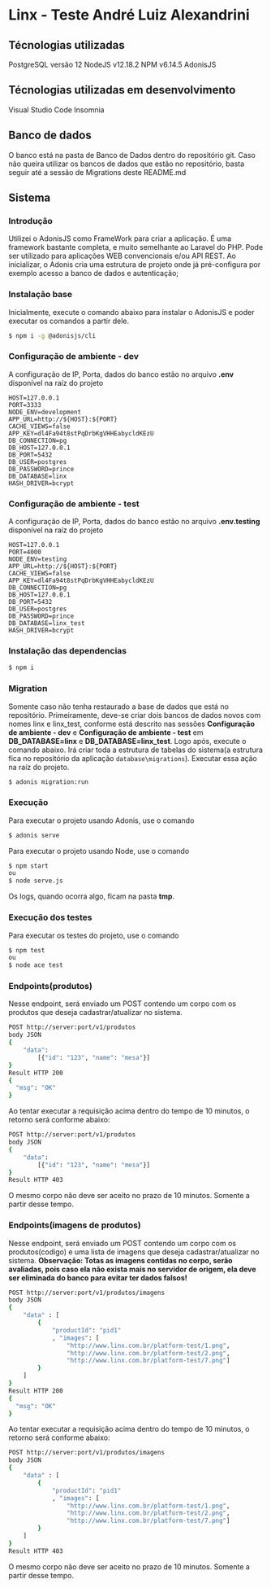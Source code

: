 # Linx - Teste André Luiz Alexandrini
## Técnologias utilizadas
PostgreSQL versão 12
NodeJS v12.18.2
NPM v6.14.5
AdonisJS

## Técnologias utilizadas em desenvolvimento
Visual Studio Code
Insomnia

## Banco de dados
O banco está na pasta de Banco de Dados dentro do repositório git.
Caso não queira utilizar os bancos de dados que estão no repositório, basta seguir até a sessão de Migrations deste README.md

## Sistema
### Introdução
Utilizei o AdonisJS como FrameWork para criar a aplicação. É uma framework bastante completa, e muito semelhante ao Laravel do PHP.
Pode ser utilizado para aplicações WEB convencionais e/ou API REST. Ao inicializar, o Adonis cria uma estrutura de projeto onde já pré-configura por exemplo acesso a banco de dados e autenticação;

### Instalação base
Inicialmente, execute o comando abaixo para instalar o AdonisJS e poder executar os comandos a partir dele.
```sh
$ npm i -g @adonisjs/cli
```

### Configuração de ambiente - dev
A configuração de IP, Porta, dados do banco estão no arquivo **.env** disponível na raíz do projeto
```
HOST=127.0.0.1
PORT=3333
NODE_ENV=development
APP_URL=http://${HOST}:${PORT}
CACHE_VIEWS=false
APP_KEY=dl4Fa94t8stPqDrbKgVHHEabycldKEzU
DB_CONNECTION=pg
DB_HOST=127.0.0.1
DB_PORT=5432
DB_USER=postgres
DB_PASSWORD=prince
DB_DATABASE=linx
HASH_DRIVER=bcrypt
```
### Configuração de ambiente - test
A configuração de IP, Porta, dados do banco estão no arquivo **.env.testing** disponível na raíz do projeto
```
HOST=127.0.0.1
PORT=4000
NODE_ENV=testing
APP_URL=http://${HOST}:${PORT}
CACHE_VIEWS=false
APP_KEY=dl4Fa94t8stPqDrbKgVHHEabycldKEzU
DB_CONNECTION=pg
DB_HOST=127.0.0.1
DB_PORT=5432
DB_USER=postgres
DB_PASSWORD=prince
DB_DATABASE=linx_test
HASH_DRIVER=bcrypt
```

### Instalação das dependencias
```sh
$ npm i
```

### Migration
Somente caso não tenha restaurado a base de dados que está no repositório.
Primeiramente, deve-se criar dois bancos de dados novos com nomes linx e linx_test, conforme está descrito nas sessões **Configuração de ambiente - dev** e **Configuração de ambiente - test** em **DB_DATABASE=linx** e **DB_DATABASE=linx_test**.
Logo após, execute o comando abaixo. Irá criar toda a estrutura de tabelas do sistema(a estrutura fica no repositório da aplicação `database\migrations`).
Executar essa ação na raíz do projeto.
```sh
$ adonis migration:run
```

### Execução
Para executar o projeto usando Adonis, use o comando
```sh
$ adonis serve
```
Para executar o projeto usando Node, use o comando
```sh
$ npm start
ou
$ node serve.js
```
Os logs, quando ocorra algo, ficam na pasta **tmp**.

### Execução dos testes
Para executar os testes do projeto, use o comando
```sh
$ npm test
ou
$ node ace test
```

### Endpoints(produtos)
Nesse endpoint, será enviado um POST contendo um corpo com os produtos que deseja cadastrar/atualizar no sistema.
```sh
POST http://server:port/v1/produtos
body JSON
{
	"data": 
		[{"id": "123", "name": "mesa"}]
}
Result HTTP 200
{
  "msg": "OK"
}
```
Ao tentar executar a requisição acima dentro do tempo de 10 minutos, o retorno será conforme abaixo:
```sh
POST http://server:port/v1/produtos
body JSON
{
	"data": 
		[{"id": "123", "name": "mesa"}]
}
Result HTTP 403
```
O mesmo corpo não deve ser aceito no prazo de 10 minutos. Somente a partir desse tempo.


### Endpoints(imagens de produtos)
Nesse endpoint, será enviado um POST contendo um corpo com os produtos(codigo) e uma lista de imagens que deseja cadastrar/atualizar no sistema.
**Observação: Totas as imagens contidas no corpo, serão avaliadas, pois caso ela não exista mais no servidor de origem, ela deve ser eliminada do banco para evitar ter dados falsos!**
```sh
POST http://server:port/v1/produtos/imagens
body JSON
{
	"data" : [
		{
			"productId": "pid1"
			, "images": [
				"http://www.linx.com.br/platform-test/1.png",
				"http://www.linx.com.br/platform-test/2.png",
				"http://www.linx.com.br/platform-test/7.png"]
		}
	]
}
Result HTTP 200
{
  "msg": "OK"
}
```
Ao tentar executar a requisição acima dentro do tempo de 10 minutos, o retorno será conforme abaixo:
```sh
POST http://server:port/v1/produtos/imagens
body JSON
{
	"data" : [
		{
			"productId": "pid1"
			, "images": [
				"http://www.linx.com.br/platform-test/1.png",
				"http://www.linx.com.br/platform-test/2.png",
				"http://www.linx.com.br/platform-test/7.png"]
		}
	]
}
Result HTTP 403
```
O mesmo corpo não deve ser aceito no prazo de 10 minutos. Somente a partir desse tempo.

